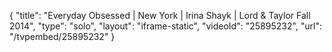 {
    "title": "Everyday Obsessed | New York | Irina Shayk | Lord & Taylor Fall 2014",
    "type": "solo",
    "layout": "iframe-static",
    "videoId": "25895232",
    "url": "\/tvpembed\/25895232"
}
